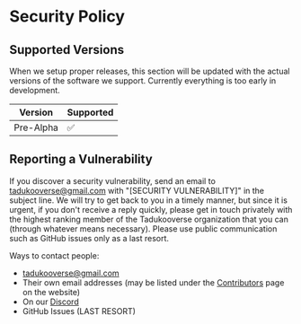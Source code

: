 # Security Policy

## Supported Versions
When we setup proper releases, this section will be updated with the actual versions of the software we support. Currently everything is 
too early in development.

| Version | Supported          |
| ------- | ------------------ |
| Pre-Alpha   | :white_check_mark: |

## Reporting a Vulnerability

If you discover a security vulnerability, send an email to tadukooverse@gmail.com with "[SECURITY VULNERABILITY]" in the subject line. 
We will try to get back to you in a timely manner, but since it is urgent, if you don't receive a reply quickly, please get in touch privately 
with the highest ranking member of the Tadukooverse organization that you can (through whatever means necessary). Please use public 
communication such as GitHub issues only as a last resort.

Ways to contact people:
- tadukooverse@gmail.com
- Their own email addresses (may be listed under the [Contributors](https://tadukooverse.github.io/contributors.html) page on the website)
- On our [Discord](https://discord.gg/cWzhbU7)
- GitHub Issues (LAST RESORT)
